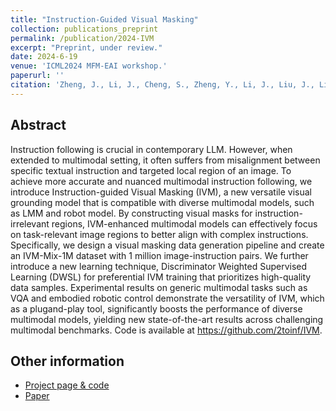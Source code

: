 ```yaml
---
title: "Instruction-Guided Visual Masking"
collection: publications_preprint
permalink: /publication/2024-IVM
excerpt: "Preprint, under review."
date: 2024-6-19
venue: 'ICML2024 MFM-EAI workshop.'
paperurl: ''
citation: 'Zheng, J., Li, J., Cheng, S., Zheng, Y., Li, J., Liu, J., Liu, Y., Liu, J., <b>Zhan, X.</b> Instruction-Guided Visual Masking. <i>ICML2024 Workshop on Multi-modal Foundation Model meets Embodied AI (MFM-EAI)</i>.'
---
```


Abstract
---
Instruction following is crucial in contemporary LLM. However, when extended to multimodal setting, it often suffers from misalignment between specific textual instruction and targeted local region of an image. To achieve more accurate and nuanced multimodal instruction following, we introduce Instruction-guided Visual Masking (IVM), a new versatile visual grounding model that is compatible with diverse multimodal models, such as LMM and robot model. By constructing visual masks for instruction-irrelevant regions, IVM-enhanced multimodal models can effectively focus on task-relevant image regions to better align with complex instructions. Specifically, we design a visual masking data generation pipeline and create an IVM-Mix-1M dataset with 1 million image-instruction pairs. We further introduce a new learning technique, Discriminator Weighted Supervised Learning (DWSL) for preferential IVM training that prioritizes high-quality data samples. Experimental results on generic multimodal tasks such as VQA and embodied robotic control demonstrate the versatility of IVM, which as a plugand-play tool, significantly boosts the performance of diverse multimodal models, yielding new state-of-the-art results across challenging multimodal benchmarks. Code is available at https://github.com/2toinf/IVM.


Other information
---
* [Project page & code](https://github.com/2toinf/IVM)
* [Paper](https://arxiv.org/pdf/2405.19783)